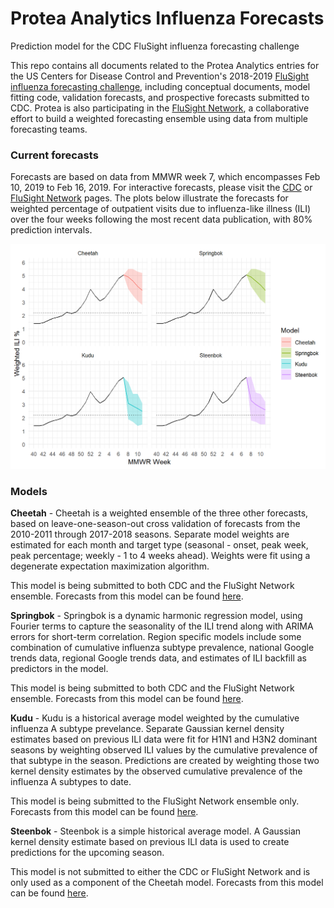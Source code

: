 
Protea Analytics Influenza Forecasts
====================================

Prediction model for the CDC FluSight influenza forecasting challenge

This repo contains all documents related to the Protea Analytics entries for the US Centers for Disease Control and Prevention's 2018-2019 [FluSight influenza forecasting challenge](http://predict.cdc.gov), including conceptual documents, model fitting code, validation forecasts, and prospective forecasts submitted to CDC. Protea is also participating in the [FluSight Network](http://flusightnetwork.io/), a collaborative effort to build a weighted forecasting ensemble using data from multiple forecasting teams.

### Current forecasts

Forecasts are based on data from MMWR week 7, which encompasses Feb 10, 2019 to Feb 16, 2019. For interactive forecasts, please visit the [CDC](http://predict.cdc.gov) or [FluSight Network](http://flusightnetwork.io/) pages. The plots below illustrate the forecasts for weighted percentage of outpatient visits due to influenza-like illness (ILI) over the four weeks following the most recent data publication, with 80% prediction intervals.

<img src="README_files/figure-markdown_github/current forecasts-1.png" width="672" />

### Models

**Cheetah** - Cheetah is a weighted ensemble of the three other forecasts, based on leave-one-season-out cross validation of forecasts from the 2010-2011 through 2017-2018 seasons. Separate model weights are estimated for each month and target type (seasonal - onset, peak week, peak percentage; weekly - 1 to 4 weeks ahead). Weights were fit using a degenerate expectation maximization algorithm.

This model is being submitted to both CDC and the FluSight Network ensemble. Forecasts from this model can be found [here](CDC%20Submissions/2018-2019).

**Springbok** - Springbok is a dynamic harmonic regression model, using Fourier terms to capture the seasonality of the ILI trend along with ARIMA errors for short-term correlation. Region specific models include some combination of cumulative influenza subtype prevalence, national Google trends data, regional Google trends data, and estimates of ILI backfill as predictors in the model.

This model is being submitted to both CDC and the FluSight Network ensemble. Forecasts from this model can be found [here](CDC%20Submissions/2018-2019).

**Kudu** - Kudu is a historical average model weighted by the cumulative influenza A subtype prevelance. Separate Gaussian kernel density estimates based on previous ILI data were fit for H1N1 and H3N2 dominant seasons by weighting observed ILI values by the cumulative prevalence of that subtype in the season. Predictions are created by weighting those two kernel density estimates by the observed cumulative prevalence of the influenza A subtypes to date.

This model is being submitted to the FluSight Network ensemble only. Forecasts from this model can be found [here](Forecasts/2018-2019/Subtype%20Historical%20Average).

**Steenbok** - Steenbok is a simple historical average model. A Gaussian kernel density estimate based on previous ILI data is used to create predictions for the upcoming season.

This model is not submitted to either the CDC or FluSight Network and is only used as a component of the Cheetah model. Forecasts from this model can be found [here](Forecasts/2018-2019/Historical%20Average).
